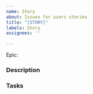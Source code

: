 ```yaml
---
name: Story
about: Issues for users stories
title: "[STORY]"
labels: Story
assignees: ''

---
```


Epic: 

### Description

### Tasks
